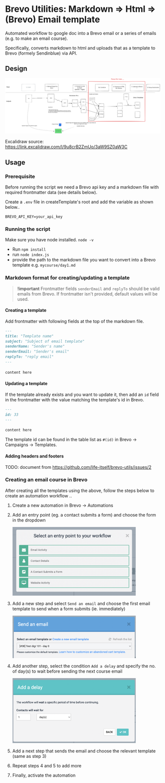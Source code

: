 # Brevo Utilities: Markdown => Html => (Brevo) Email template

Automated workflow to google doc into a Brevo email or a series of emails (e.g. to make an email course).

Specifically, converts markdown to html and uploads that as a template to Brevo (formely Sendinblue) via API.

## Design

<img src="img/workflow.svg" />

Excalidraw source: https://link.excalidraw.com/l/9u8crB2ZmUo/3aW9SZ0aW3C

## Usage

### Prerequisite

Before running the script we need a Brevo api key and a markdown file with required frontmatter data (see details below).

Create a `.env` file in createTemplate's root and add the variable as shown below..

```env
BREVO_API_KEY=your_api_key
```

### Running the script

Make sure you have node installed. `node -v`

- Run `npm install`
- run `node index.js`
- provide the path to the markdown file you want to convert into a Brevo template e.g. `mycourse/day1.md`

### Markdown format for creating/updating a template

> **!important**
> Frontmatter fields `senderEmail` and `replyTo` should be valid emails from Brevo.
> If frontmatter isn't provided, default values will be used.

#### Creating a template

Add frontmatter with following fields at the top of the markdown file.

```md
---
title: "Template name"
subject: "Subject of email template"
senderName: "Sender's name"
senderEmail: "Sender's email"
replyTo: "reply email"
---

content here
```

#### Updating a template

If the template already exists and you want to update it, then add an `id` field in the frontmatter with the value matching the template's id in Brevo.

```md
---
id: 33
---

content here
```

The template id can be found in the table list as `#(id)` in Brevo -> Campaigns -> Templates.

#### Adding headers and footers

TODO: document from https://github.com/life-itself/brevo-utils/issues/2

### Creating an email course in Brevo

After creating all the templates using the above, follow the steps below to create an automation workflow ..

1. Create a new automation in Brevo -> Automations
2. Add an entry point (eg. a contact submits a form) and choose the form in the dropdown  

   <img width="400" alt="Screenshot 2023-05-18" src="img/automation-entry-point.png" />
   
3. Add a new step and select `Send an email` and choose the first email template to send when a form submits (ie. immediately)  

   <img width="400" alt="Screenshot 2023-05-18" src="img/automation-send-email.png" />
   
4. Add another step, select the condition `Add a delay` and specify the no. of day(s) to wait before sending the next course email  

   <img width="400" alt="Screenshot 2023-05-18" src="img/automation-add-delay.png" />
   
5. Add a next step that sends the email and choose the relevant template (same as step 3)
6. Repeat steps 4 and 5 to add more
7. Finally, activate the automation
